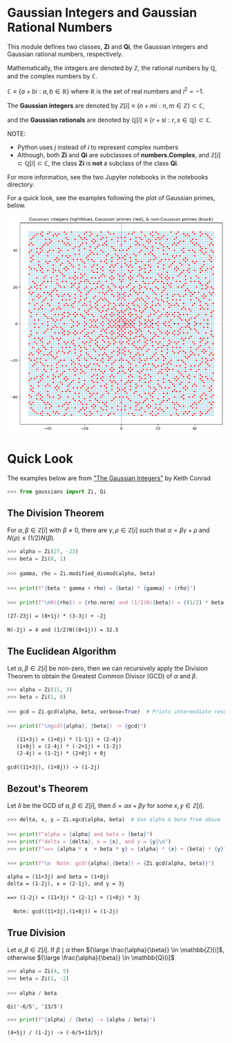 # Gaussian Integers and Gaussian Rational Numbers

This module defines two classes, **Zi** and **Qi**, the Gaussian integers and Gaussian rational numbers, respectively.

Mathematically, the integers are denoted by $\mathbb{Z}$, the rational numbers by $\mathbb{Q}$, and the complex numbers by $\mathbb{C}$.

$\mathbb{C} \equiv \lbrace a + bi: a, b \in \mathbb{R} \rbrace$ where $\mathbb{R}$ is the set of real numbers and $i^2 = -1$.

The **Gaussian integers** are denoted by $\mathbb{Z}[i] \equiv \lbrace n + mi: n, m \in \mathbb{Z} \rbrace \subset \mathbb{C}$,

and the **Gaussian rationals** are denoted by $\mathbb{Q}[i] \equiv \lbrace r + si: r, s \in \mathbb{Q} \rbrace \subset \mathbb{C}$.

NOTE:

* Python uses $j$ instead of $i$ to represent complex numbers
* Although, both **Zi** and **Qi** are subclasses of **numbers.Complex**, and $\mathbb{Z}[i] \subset \mathbb{Q}[i] \subset \mathbb{C}$, the class **Zi** is **not** a subclass of the class **Qi**.

For more information, see the two Jupyter notebooks in the notebooks directory.

For a quick look, see the examples following the plot of Gaussian primes, below.

![alt text](https://github.com/alreich/gaussian_integers/blob/main/gaussian_integers_plot.png?raw=true)

# Quick Look

The examples below are from ["The Gaussian Integers"](https://kconrad.math.uconn.edu/blurbs/ugradnumthy/Zinotes.pdf) by Keith Conrad


```python
>>> from gaussians import Zi, Qi
```

## The Division Theorem

For $\alpha, \beta \in \mathbb{Z}[i]$ with $\beta \ne 0$, there are $\gamma, \rho \in \mathbb{Z}[i]$ such that $\alpha = \beta \gamma + \rho$ and $N(\rho) \le (1/2)N(\beta)$.


```python
>>> alpha = Zi(27, -23)
>>> beta = Zi(8, 1)

>>> gamma, rho = Zi.modified_divmod(alpha, beta)

>>> print(f"{beta * gamma + rho} = {beta} * {gamma} + {rho}")

>>> print(f"\nN({rho}) = {rho.norm} and (1/2)N({beta}) = {(1/2) * beta.norm}")
```

    (27-23j) = (8+1j) * (3-3j) + -2j
    
    N(-2j) = 4 and (1/2)N((8+1j)) = 32.5


## The Euclidean Algorithm

Let $\alpha, \beta \in \mathbb{Z}[i]$ be non-zero, then we can recursively apply the Division Theorem to obtain the Greatest Common Divisor (GCD) of $\alpha$ and $\beta$.


```python
>>> alpha = Zi(11, 3)
>>> beta = Zi(1, 8)

>>> gcd = Zi.gcd(alpha, beta, verbose=True)  # Prints intermediate results

>>> print(f"\ngcd({alpha}, {beta}) -> {gcd}")
```

       (11+3j) = (1+8j) * (1-1j) + (2-4j)
       (1+8j) = (2-4j) * (-2+1j) + (1-2j)
       (2-4j) = (1-2j) * (2+0j) + 0j
    
    gcd((11+3j), (1+8j)) -> (1-2j)


## Bezout's Theorem

Let $\delta$ be the GCD of $\alpha, \beta \in \mathbb{Z}[i]$, then $\delta = \alpha x + \beta y$ for some $x, y \in \mathbb{Z}[i]$.


```python
>>> delta, x, y = Zi.xgcd(alpha, beta)  # Use alpha & beta from above

>>> print(f"alpha = {alpha} and beta = {beta}")
>>> print(f"delta = {delta}, x = {x}, and y = {y}\n")
>>> print(f"==> {alpha * x  + beta * y} = {alpha} * {x} + {beta} * {y}")

>>> print(f"\n  Note: gcd({alpha},{beta}) = {Zi.gcd(alpha, beta)}")
```

    alpha = (11+3j) and beta = (1+8j)
    delta = (1-2j), x = (2-1j), and y = 3j
    
    ==> (1-2j) = (11+3j) * (2-1j) + (1+8j) * 3j
    
      Note: gcd((11+3j),(1+8j)) = (1-2j)


## True Division

Let $\alpha, \beta \in \mathbb{Z}[i]$. If $\beta \mid \alpha$ then ${\large \frac{\alpha}{\beta}} \in \mathbb{Z}[i]$, otherwise ${\large \frac{\alpha}{\beta}} \in \mathbb{Q}[i]$


```python
>>> alpha = Zi(4, 5)
>>> beta = Zi(1, -2)

>>> alpha / beta
```




    Qi('-6/5', '13/5')




```python
>>> print(f"{alpha} / {beta} -> {alpha / beta}")
```

    (4+5j) / (1-2j) -> (-6/5+13/5j)

